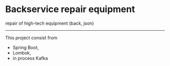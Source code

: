 # Backservice repair equipment

repair of high-tech equipment (back, json)

-----

This project consist from 
- Spring Boot,
- Lombok,
- in process Kafka
